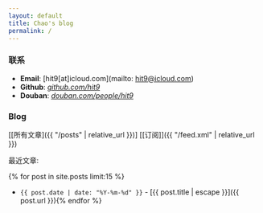 ```yaml
---
layout: default
title: Chao's blog
permalink: /
---
```


### 联系

* **Email**: [hit9[at]icloud.com](mailto: hit9@icloud.com)
* **Github**: [*github.com/hit9*](https://github.com/hit9)
* **Douban**: [*douban.com/people/hit9*](https://www.douban.com/people/hit9)

### Blog

[[所有文章]({{ "/posts"  | relative_url }})]
[[订阅]]({{ "/feed.xml"  | relative_url }})

最近文章:

{% for post in site.posts limit:15 %}
- `{{ post.date | date: "%Y-%m-%d" }}` - [{{ post.title | escape }}]({{ post.url }}){% endfor %}
